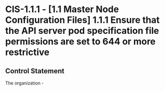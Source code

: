 # CIS-1.1.1 - \[1.1 Master Node Configuration Files\] 1.1.1 Ensure that the API server pod specification file permissions are set to 644 or more restrictive

## Control Statement
The organization -

